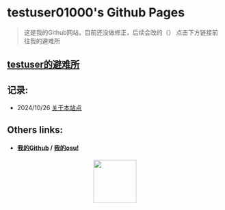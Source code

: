 # testuser01000's Github Pages

> 这是我的Github网站，目前还没做修正，后续会改的（）
> 点击下方链接前往我的避难所

## [testuser的避难所](http://testuser.ysepan.com)

## 记录:
- 2024/10/26 [关于本站点](docs/1.md)

## Others links:

- #### [我的Github](https://github.com/testuser01000) / [我的osu!](https://osu.ppy.sh/users/31860102) 

<p align="center"><img src="https://cdn.jsdelivr.net/gh/testuser01000/testuser01000.github.io/!.jpg" width="100"/></p>
